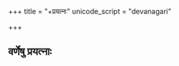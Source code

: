 +++
title = "+प्रयत्नः"
unicode_script = "devanagari"

+++

## वर्णेषु प्रयत्नाः
<div class="spreadsheet" src="../varNAH.toml" fullHeightWithRowsPerScreen=8> </div>  


